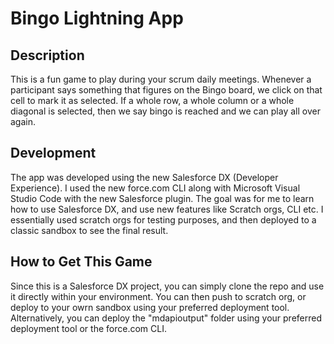 # Bingo Lightning App

## Description

This is a fun game to play during your scrum daily meetings. Whenever a participant says something that figures on the Bingo board, we click on that cell to mark it as selected. If a whole row, a whole column or a whole diagonal is selected, then we say bingo is reached and we can play all over again.

## Development

The app was developed using the new Salesforce DX (Developer Experience). I used the new force.com CLI along with Microsoft Visual Studio Code with the new Salesforce plugin. The goal was for me to learn how to use Salesforce DX, and use new features like Scratch orgs, CLI etc. I essentially used scratch orgs for testing purposes, and then deployed to a classic sandbox to see the final result.


## How to Get This Game

Since this is a Salesforce DX project, you can simply clone the repo and use it directly within your environment. You can then push to scratch org, or deploy to your owrn sandbox using your preferred deployment tool. Alternatively, you can deploy the "mdapioutput" folder using your preferred deployment tool or the force.com CLI.